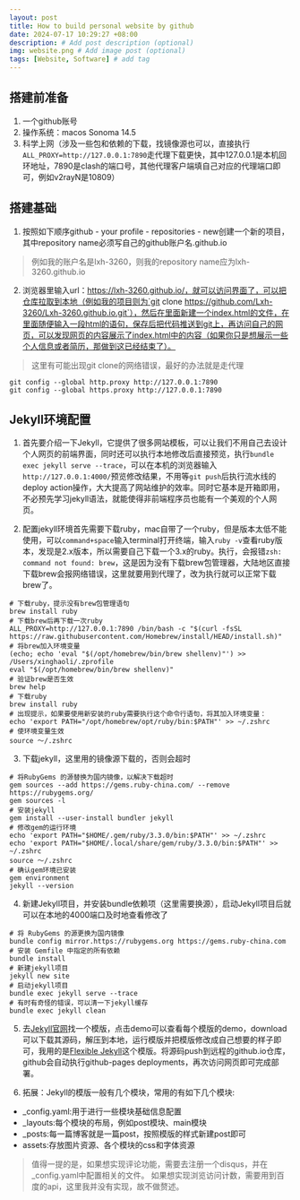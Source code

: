 ```yaml
---
layout: post
title: How to build personal website by github
date: 2024-07-17 10:29:27 +08:00
description: # Add post description (optional)
img: website.png # Add image post (optional)
tags: [Website, Software] # add tag
---
```


## 搭建前准备
1. 一个github账号
2. 操作系统：macos Sonoma 14.5
3. 科学上网（涉及一些包和依赖的下载，找镜像源也可以，直接执行`ALL_PROXY=http://127.0.0.1:7890`走代理下载更快，其中127.0.0.1是本机回环地址，7890是clash的端口号，其他代理客户端填自己对应的代理端口即可，例如v2rayN是10809）

<!-- ![Macbook]({{site.baseurl}}/assets/img/mac.jpg) -->

## 搭建基础
1. 按照如下顺序github - your profile - repositories - new创建一个新的项目，其中repository name必须写自己的github账户名.github.io
>例如我的账户名是lxh-3260，则我的repository name应为lxh-3260.github.io

2. 浏览器里输入url：https://lxh-3260.github.io/，就可以访问界面了，可以把仓库拉取到本地（例如我的项目则为`git clone https://github.com/Lxh-3260/Lxh-3260.github.io.git`），然后在里面新建一个index.html的文件，在里面随便输入一段html的语句，保存后把代码推送到git上，再访问自己的网页，可以发现网页的内容展示了index.html中的内容（如果你只是想展示一些个人信息或者简历，那做到这已经结束了）。
>这里有可能出现git clone的网络错误，最好的办法就是走代理
```shell
git config --global http.proxy http://127.0.0.1:7890
git config --global https.proxy http://127.0.0.1:7890
```

## Jekyll环境配置
1. 首先要介绍一下Jekyll，它提供了很多网站模板，可以让我们不用自己去设计个人网页的前端界面，同时还可以执行本地修改后直接预览，执行`bundle exec jekyll serve --trace`，可以在本机的浏览器输入`http://127.0.0.1:4000/`预览修改结果，不用等`git push`后执行流水线的deploy action操作，大大提高了网站维护的效率。同时它基本是开箱即用，不必预先学习jekyll语法，就能使得非前端程序员也能有一个美观的个人网页。

2. 配置jekyll环境首先需要下载ruby，mac自带了一个ruby，但是版本太低不能使用，可以`command+space`输入terminal打开终端，输入`ruby -v`查看ruby版本，发现是2.x版本，所以需要自己下载一个3.x的ruby。执行，会报错`zsh: command not found: brew`，这是因为没有下载brew包管理器，大陆地区直接下载brew会报网络错误，这里就要用到代理了，改为执行就可以正常下载brew了。
```shell
# 下载ruby，提示没有brew包管理语句
brew install ruby
# 下载brew后再下载一次ruby
ALL_PROXY=http://127.0.0.1:7890 /bin/bash -c "$(curl -fsSL https://raw.githubusercontent.com/Homebrew/install/HEAD/install.sh)"
# 将brew加入环境变量
(echo; echo 'eval "$(/opt/homebrew/bin/brew shellenv)"') >> /Users/xinghaoli/.zprofile
eval "$(/opt/homebrew/bin/brew shellenv)"
# 验证brew是否生效
brew help
# 下载ruby
brew install ruby
# 出现提示，如果要使用新安装的ruby需要执行这个命令行语句，将其加入环境变量：
echo 'export PATH="/opt/homebrew/opt/ruby/bin:$PATH"' >> ~/.zshrc
# 使环境变量生效
source ～/.zshrc
```

3. 下载jekyll，这里用的镜像源下载的，否则会超时
```shell
# 将RubyGems 的源替换为国内镜像，以解决下载超时
gem sources --add https://gems.ruby-china.com/ --remove https://rubygems.org/
gem sources -l
# 安装jekyll
gem install --user-install bundler jekyll
# 修改gem的运行环境
echo 'export PATH="$HOME/.gem/ruby/3.3.0/bin:$PATH"' >> ~/.zshrc
echo 'export PATH="$HOME/.local/share/gem/ruby/3.3.0/bin:$PATH"' >> ~/.zshrc
source ～/.zshrc
# 确认gem环境已安装
gem environment
jekyll --version
```

4. 新建Jekyll项目，并安装bundle依赖项（这里需要换源），启动Jekyll项目后就可以在本地的4000端口及时地查看修改了
```shell
# 将 RubyGems 的源更换为国内镜像
bundle config mirror.https://rubygems.org https://gems.ruby-china.com
# 安装 Gemfile 中指定的所有依赖
bundle install
# 新建jekyll项目
jekyll new site
# 启动jekyll项目
bundle exec jekyll serve --trace
# 有时有奇怪的错误，可以清一下jekyll缓存
bundle exec jekyll clean
```

5. 去[Jekyll官网](http://jekyllthemes.org/)找一个模版，点击demo可以查看每个模版的demo，download可以下载其源码，解压到本地，运行模版并把模版修改成自己想要的样子即可，我用的是[Flexible Jekyll](http://jekyllthemes.org/themes/flexible-jekyll/)这个模版。将源码push到远程的github.io仓库，github会自动执行github-pages deployments，再次访问网页即可完成部署。

6. 拓展：Jekyll的模版一般有几个模块，常用的有如下几个模块:
* _config.yaml:用于进行一些模块基础信息配置
* _layouts:每个模块的布局，例如post模块、main模块
* _posts:每一篇博客就是一篇post，按照模版的样式新建post即可
* assets:存放图片资源、各个模块的css和字体资源

>值得一提的是，如果想实现评论功能，需要去注册一个disqus，并在_config.yaml中配置相关的文件。
如果想实现浏览访问计数，需要用到百度的api，这里我并没有实现，故不做赘述。
